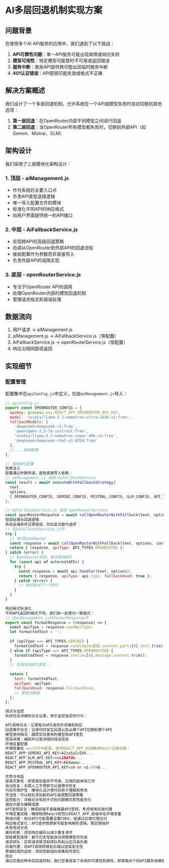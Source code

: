# AI多层回退机制实现方案

## 问题背景

在使用多个AI API服务的应用中，我们遇到了以下挑战：

1. **API可靠性问题**：单一API服务可能出现故障或响应失败
2. **模型可用性**：特定模型可能暂时不可用或返回错误
3. **服务中断**：某些API提供商可能出现临时服务中断
4. **401认证错误**：API密钥可能失效或格式不正确

## 解决方案概述

我们设计了一个多层回退机制，允许系统在一个API或模型失败时自动切换到其他选项：

1. **第一层回退**：在OpenRouter内部不同模型之间进行回退
2. **第二层回退**：当OpenRouter所有模型都失败时，切换到外部API（如Gemini、Mistral、GLM）

## 架构设计

我们采用了三层模块化架构设计：

### 1. 顶层 - aiManagement.js

- 作为系统的主要入口点
- 负责API类型选择逻辑
- 唯一导入配置文件的模块
- 标准化不同API的响应格式
- 向用户界面提供统一的API接口

### 2. 中层 - AiFallbackService.js

- 实现跨API的高级回退策略
- 协调从OpenRouter到外部API的回退流程
- 接收配置作为参数而非直接导入
- 负责外部API的调用实现

### 3. 底层 - openRouterService.js

- 专注于OpenRouter API的调用
- 处理OpenRouter内部的模型回退机制
- 管理请求格式和错误处理

## 数据流向

1. 用户请求 → aiManagement.js
2. aiManagement.js → AiFallbackService.js（带配置）
3. AiFallbackService.js → openRouterService.js（带配置）
4. 响应沿相同路径返回

## 实现细节

### 配置管理

配置集中在`apiConfig.js`中定义，仅由`aiManagement.js`导入：

```javascript
// apiConfig.js
export const OPENROUTER_CONFIG = {
  apiKey: process.env.REACT_APP_OPENROUTER_API_KEY,
  model: 'nvidia/llama-3.1-nemotron-ultra-253b-v1:free',
  fallbackModels: [
    'deepseek/deepseek-r1:free',
    'qwen/qwen-2.5-7b-instruct:free',
    'nvidia/llama-3.3-nemotron-super-49b-v1:free',
    'deepseek/deepseek-chat-v3-0324:free'
  ],
  // ...其他配置
};

// 其他API配置
依赖注入
配置通过参数传递，避免直接导入依赖：
// aiManagement.js 调用 AiFallbackService
const result = await executeWithFallbackStrategy(
  text, 
  options,
  { OPENROUTER_CONFIG, GEMINI_CONFIG, MISTRAL_CONFIG, GLM_CONFIG, API_TYPES }
);

// AiFallbackService.js 调用 openRouterService
const openRouterResponse = await callOpenRouterWithFallback(text, options, OPENROUTER_CONFIG);
错误处理与回退逻辑
系统会捕获并记录错误，然后尝试替代选项：
// 在AiFallbackService.js中
try {
  // 尝试OpenRouter
  const response = await callOpenRouterWithFallback(text, options, config);
  return { response, apiType: API_TYPES.OPENROUTER };
} catch (error) {
  // OpenRouter失败，尝试其他API
  for (const api of externalAPIs) {
    try {
      const response = await api.handler(text, options);
      return { response, apiType: api.type, fallbackUsed: true };
    } catch (error) {
      // 继续尝试下一个API
    }
  }
}

响应格式标准化
不同API返回的格式不同，我们统一处理为一致格式：
// 在aiManagement.js的formatResponse中
export const formatResponse = (response) => {
  const apiType = response.usedApiType;
  let formattedText = '';
  
  if (apiType === API_TYPES.GEMINI) {
    formattedText = response.candidates[0].content.parts[0].text.trim();
  } else if (apiType === API_TYPES.OPENROUTER) {
    formattedText = response.choices[0].message.content.trim();
  }
  // 处理其他API类型...
  
  return {
    text: formattedText,
    apiType: apiType,
    fallbackUsed: response.fallbackUsed,
    // 其他元数据
  };
};

调试与监控
系统包含详细的日志记录，用于监控各层的行为：

API调用日志：记录每次API请求的详情和响应
回退事件日志：记录何时发生回退以及从哪个API切换到哪个API
模型使用情况：跟踪实际使用的模型和API类型
错误详情：捕获并记录详细的错误信息
环境变量配置
环境变量在.env文件中配置，使用REACT_APP_前缀确保React正确加载：
REACT_APP_GEMINI_API_KEY=AIzaSyCvZbX...
REACT_APP_GLM_API_KEY=0cc1bd7de...
REACT_APP_MISTRAL_API_KEY=K6Xwemu...
REACT_APP_OPENROUTER_API_KEY=sk-or-v1-899d...

优势与收益
提高可靠性：即使某些服务不可用，应用仍能继续工作
自动恢复：无需人工干预即可从故障中恢复
代码可维护性：模块化设计使代码易于理解和修改
灵活性：可以轻松添加新的API或调整回退策略
监控能力：详细日志有助于识别问题模式和性能优化
潜在问题与缓解措施
API密钥安全：确保前端不直接暴露API密钥，考虑使用后端代理
环境变量加载：确保按照React规范以REACT_APP_前缀命名环境变量
跨域问题：部分API可能需要设置CORS，或通过后端代理访问
响应格式变化：API提供商更新可能影响解析逻辑，需定期维护
未来改进方向
缓存机制：添加响应缓存以减少重复请求
智能模型选择：基于历史性能自动调整模型优先级
请求排队：实现请求限流和排队机制以应对高负载
后端代理：将API调用转移到后端以提高安全性
更细粒度的监控：添加性能指标收集和可视化
结论
通过实施这种多层回退机制，我们显著提高了系统的可靠性和弹性。即使面对个别API服务或模型的失败，系统仍能继续提供服务，确保用户体验的连续性和一致性。模块化的架构不仅简化了当前的实现，还为未来的扩展和优化提供了灵活性。


